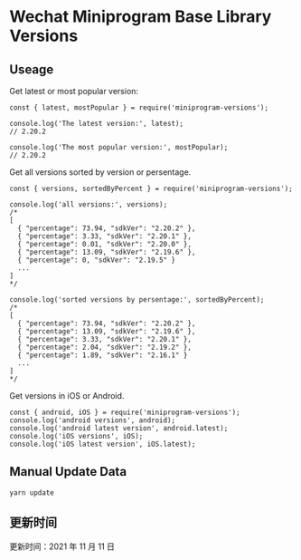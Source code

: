 
# Wechat Miniprogram Base Library Versions

## Useage

Get latest or most popular version:

```;
const { latest, mostPopular } = require('miniprogram-versions');

console.log('The latest version:', latest);
// 2.20.2

console.log('The most popular version:', mostPopular);
// 2.20.2

```

Get all versions sorted by version or persentage.

```
const { versions, sortedByPercent } = require('miniprogram-versions');

console.log('all versions:', versions);
/*
[
  { "percentage": 73.94, "sdkVer": "2.20.2" },
  { "percentage": 3.33, "sdkVer": "2.20.1" },
  { "percentage": 0.01, "sdkVer": "2.20.0" },
  { "percentage": 13.09, "sdkVer": "2.19.6" },
  { "percentage": 0, "sdkVer": "2.19.5" }
  ...
]
*/

console.log('sorted versions by persentage:', sortedByPercent);
/*
[
  { "percentage": 73.94, "sdkVer": "2.20.2" },
  { "percentage": 13.09, "sdkVer": "2.19.6" },
  { "percentage": 3.33, "sdkVer": "2.20.1" },
  { "percentage": 2.04, "sdkVer": "2.19.2" },
  { "percentage": 1.89, "sdkVer": "2.16.1" }
  ...
]
*/
```

Get versions in iOS or Android.

```
const { android, iOS } = require('miniprogram-versions');
console.log('android versions', android);
console.log('android latest version', android.latest);
console.log('iOS versions', iOS);
console.log('iOS latest version', iOS.latest);
```

## Manual Update Data

```
yarn update
```

## 更新时间

更新时间：2021 年 11 月 11 日
